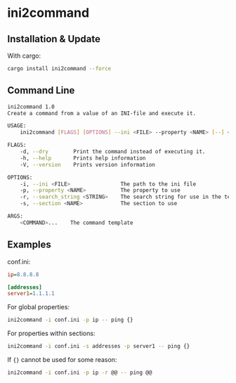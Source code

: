 # ini2command

## Installation & Update

With cargo:
```bash
cargo install ini2command --force
```

## Command Line
```bash
ini2command 1.0
Create a command from a value of an INI-file and execute it.

USAGE:
    ini2command [FLAGS] [OPTIONS] --ini <FILE> --property <NAME> [--] <COMMAND>...

FLAGS:
    -d, --dry        Print the command instead of executing it.
    -h, --help       Prints help information
    -V, --version    Prints version information

OPTIONS:
    -i, --ini <FILE>                The path to the ini file
    -p, --property <NAME>           The property to use
    -r, --search_string <STRING>    The search string for use in the template [default: {}]
    -s, --section <NAME>            The section to use

ARGS:
    <COMMAND>...    The command template
```

## Examples

conf.ini:
```ini
ip=8.8.8.8

[addresses]
server1=1.1.1.1
```


For global properties:
```bash
ini2command -i conf.ini -p ip -- ping {}
```

For properties within sections:
```bash
ini2command -i conf.ini -s addresses -p server1 -- ping {}
```

If `{}` cannot be used for some reason:
```bash
ini2command -i conf.ini -p ip -r @@ -- ping @@
```
